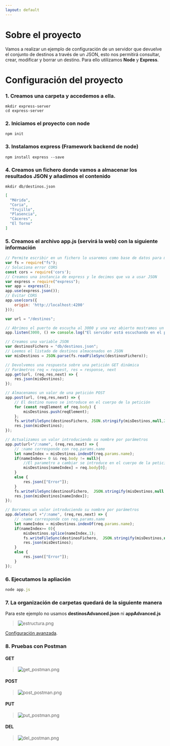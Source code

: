 ```yaml
---
layout: default
---
```


# Sobre el proyecto

Vamos a realizar un ejemplo de configuración de un servidor que devuelve el conjunto de destinos a través de un JSON, esto nos permitirá consultar, crear, modificar y borrar un destino.
Para ello utilizamos **Node** y **Express**.

# Configuración del proyecto

### 1. Creamos una carpeta y accedemos a ella.
```
mkdir express-server
cd express-server
```

### 2. Iniciamos el proyecto con node
```
npm init
```
### 3. Instalamos express (Framework backend de node)
```
npm install express --save
```
### 4. Creamos un fichero donde vamos a almacenar los resultados JSON y añadimos el contenido
```
mkdir db/destinos.json
```
```json
[
  "Mérida",
  "Coria",
  "Trujillo",
  "Plasencia",
  "Cáceres",
  "El Torno"
]

```

### 5. Creamos el archivo **app.js** (servirá la web) con la siguiente información

```js
// Permite escribir en un fichero lo usaremos como base de datos para mantener los cambios
var fs = require("fs");
// Soluciona error CORS
const cors = require('cors');
// Creamos una instancia de express y le decimos que va a usar JSON
var express = require("express");
var app = express();
app.use(express.json());
// Evitar CORS
app.use(cors({
    origin: 'http://localhost:4200'
}));

var url = "/destinos";

// Abrimos el puerto de escucha al 3000 y una vez abierto mostramos un mensaje.
app.listen(3000, () => console.log("El servidor está escuchando en el puerto 3000"));

// Creamos una variable JSON
var destinosFichero = "db/destinos.json";
// Leemos el listado de destinos almacenados en JSON
var misDestinos = JSON.parse(fs.readFileSync(destinosFichero));

// Devolvemos una respuesta sobre una petición GET dinámica
// Parámetros req = request, res = response, next
app.get(url, (req,res,next) => {
    res.json(misDestinos);
});

// Almacenamos un valor de una petición POST
app.post(url, (req,res,next) => {
    // El destino nuevo se introduce en el cuerpo de la petición
    for (const reqElement of req.body) {
        misDestinos.push(reqElement);
    };
    fs.writeFileSync(destinosFichero, JSON.stringify(misDestinos,null,2));
    res.json(misDestinos);
});

// Actualizamos un valor introduciendo su nombre por parámetros
app.put(url+"/:name", (req,res,next) => {
    // :name corresponde con req.params.name
    let nameIndex = misDestinos.indexOf(req.params.name);
    if(nameIndex>= 0 && req.body != null){
        //El parametro a cambiar se introduce en el cuerpo de la petición
        misDestinos[nameIndex] = req.body[0];
    }
    else {
        res.json(["Error"]);
    }
    fs.writeFileSync(destinosFichero,  JSON.stringify(misDestinos,null,2));
    res.json(misDestinos[nameIndex]);
});

// Borramos un valor introduciendo su nombre por parámetros
app.delete(url +"/:name", (req,res,next) => {
    // :name corresponde con req.params.name
    let nameIndex = misDestinos.indexOf(req.params.name);
    if(nameIndex>= 0){
        misDestinos.splice(nameIndex,1);
        fs.writeFileSync(destinosFichero,  JSON.stringify(misDestinos,null,2));
        res.json(misDestinos);
    }
    else {
        res.json(["Error"]);
    }
});
```

### 6. Ejecutamos la apliación

```js
node app.js
```

### 7. La organización de carpetas quedará de la siguiente manera
Para este ejemplo no usamos **destinosAdvanced.json** ni **appAdvanced.js**
> ![estructura.png](./assets/images/estructura.png)

[Configuración avanzada](./server_advance.html).

### 8. Pruebas con Postman

#### GET
> ![get_postman.png](./assets/images/get_postman.png)
#### POST
> ![post_postman.png](./assets/images/post_postman.png)
#### PUT
> ![put_postman.png](./assets/images/put_postman.png)
#### DEL
> ![del_postman.png](./assets/images/del_postman.png)